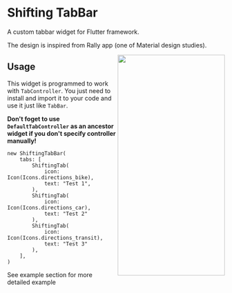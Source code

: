 # Shifting TabBar

A custom tabbar widget for Flutter framework. 

The design is inspired from Rally app (one of Material design studies).

<img align="right" width="248" height="512" src="https://media.giphy.com/media/35TAoEQmPBLFwEpInv/giphy.gif">

## Usage

This widget is programmed to work with `TabController`. 
You just need to install and import it to your code and use it just like `TabBar`.

**Don't foget to use `DefaultTabController` as an ancestor widget if you don't specify controller manually!**

```
new ShiftingTabBar(
    tabs: [
        ShiftingTab(
            icon: Icon(Icons.directions_bike),
            text: "Test 1",
        ),
        ShiftingTab(
            icon: Icon(Icons.directions_car),
            text: "Test 2"
        ),
        ShiftingTab(
            icon: Icon(Icons.directions_transit),
            text: "Test 3"
        ),
    ],
)
```

See example section for more detailed example

